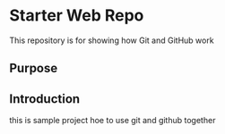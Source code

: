 # Starter Web Repo

This repository is for showing how Git and GitHub work

## Purpose

## Introduction



this is sample project hoe to use git and github together
